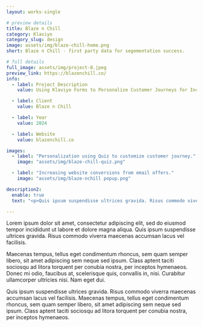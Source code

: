```yaml
---
layout: works-single

# preview details
title: Blaze n Chill
category: Klaviyo
category_slug: design
image: assets/img/blaze-chill-home.png
short: Blaze n Chill - first party data for segementation success. 

# full details
full_image: assets/img/project-8.jpeg
preview_link: https://blazenchill.co/
info:
  - label: Project Description
    value: Using Klaviyo Forms to Personalize Customer Journeys for Increased Sales.

  - label: Client
    value: Blaze n Chill 

  - label: Year
    value: 2024

  - label: Website
    value: blazenchill.co

images:
  - label: "Personalization using Quiz to customize customer journey."
    image: "assets/img/blaze-chill-quiz.png"

  - label: "Increasing website conversions from email offers."
    image: "assets/img/blaze-nchill popup.png"

description2:
  enable: true
  text: "<p>Quis ipsum suspendisse ultrices gravida. Risus commodo viverra maecenas accumsan lacus vel facilisis. Maecenas tempus, tellus eget condimentum rhoncus, sem quam semper libero, sit amet adipiscing sem neque sed ipsum. Class aptent taciti sociosqu ad litora torquent per conubia nostra, per inceptos hymenaeos.</p>"

---
```


Lorem ipsum dolor sit amet, consectetur adipiscing elit, sed do eiusmod tempor incididunt ut labore et dolore magna aliqua. Quis ipsum suspendisse ultrices gravida. Risus commodo viverra maecenas accumsan lacus vel facilisis.

Maecenas tempus, tellus eget condimentum rhoncus, sem quam semper libero, sit amet adipiscing sem neque sed ipsum. Class aptent taciti sociosqu ad litora torquent per conubia nostra, per inceptos hymenaeos. Donec mi odio, faucibus at, scelerisque quis, convallis in, nisi. Curabitur ullamcorper ultricies nisi. Nam eget dui.

Quis ipsum suspendisse ultrices gravida. Risus commodo viverra maecenas accumsan lacus vel facilisis. Maecenas tempus, tellus eget condimentum rhoncus, sem quam semper libero, sit amet adipiscing sem neque sed ipsum. Class aptent taciti sociosqu ad litora torquent per conubia nostra, per inceptos hymenaeos.
